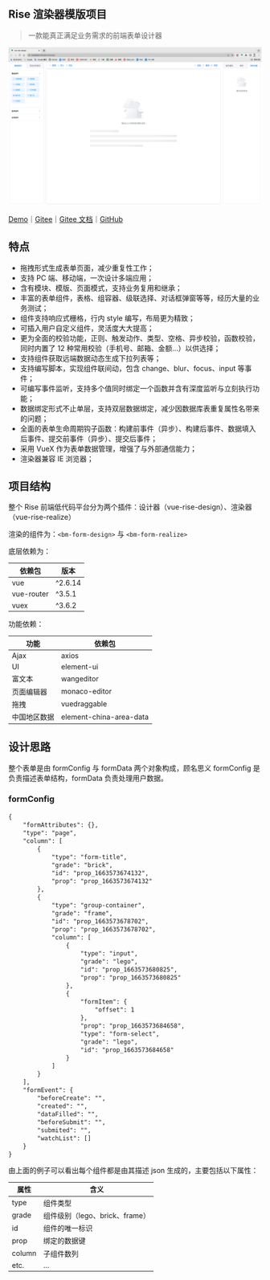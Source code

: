 ## Rise 渲染器模版项目

> 一款能真正满足业务需求的前端表单设计器

![vue-rise-design](./src/assets/vue-rise-design.png)

[Demo](https://max_law.gitee.io/rise-desgin/)｜[Gitee](https://gitee.com/max_law)｜[Gitee 文档](https://max_law.gitee.io/rise-document/)｜[GitHub](https://github.com/Max-Law)

## 特点

- 拖拽形式生成表单页面，减少重复性工作；
- 支持 PC 端、移动端，一次设计多端应用；
- 含有模块、模版、页面模式，支持业务复用和继承；
- 丰富的表单组件，表格、组容器、级联选择、对话框弹窗等等，经历大量的业务测试；
- 组件支持响应式栅格，行内 style 编写，布局更为精致；
- 可插入用户自定义组件，灵活度大大提高；
- 更为全面的校验功能，正则、触发动作、类型、空格、异步校验，函数校验，同时内置了 12 种常用校验（手机号、邮箱、金额...）以供选择；
- 支持组件获取远端数据动态生成下拉列表等；
- 支持编写脚本，实现组件联间动，包含 change、blur、focus、input 等事件；
- 可编写事件监听，支持多个值同时绑定一个函数并含有深度监听与立刻执行功能；
- 数据绑定形式不止单层，支持双层数据绑定，减少因数据库表重复属性名带来的问题；
- 全面的表单生命周期钩子函数：构建前事件（异步）、构建后事件、数据填入后事件、提交前事件（异步）、提交后事件；
- 采用 VueX 作为表单数据管理，增强了与外部通信能力；
- 渲染器兼容 IE 浏览器；

## 项目结构

整个 Rise 前端低代码平台分为两个插件：设计器（vue-rise-design）、渲染器（vue-rise-realize）

渲染的组件为：`<bm-form-design>` 与 `<bm-form-realize>`

底层依赖为：

| 依赖包     | 版本    |
| ---------- | ------- |
| vue        | ^2.6.14 |
| vue-router | ^3.5.1  |
| vuex       | ^3.6.2  |

功能依赖：

| 功能         | 依赖包                  |
| ------------ | ----------------------- |
| Ajax         | axios                   |
| UI           | element-ui              |
| 富文本       | wangeditor              |
| 页面编辑器   | monaco-editor           |
| 拖拽         | vuedraggable            |
| 中国地区数据 | element-china-area-data |

## 设计思路

整个表单是由 formConfig 与 formData 两个对象构成，顾名思义 formConfig 是负责描述表单结构，formData 负责处理用户数据。

### formConfig

```
{
    "formAttributes": {},
    "type": "page",
    "column": [
        {
            "type": "form-title",
            "grade": "brick",
            "id": "prop_1663573674132",
            "prop": "prop_1663573674132"
        },
        {
            "type": "group-container",
            "grade": "frame",
            "id": "prop_1663573678702",
            "prop": "prop_1663573678702",
            "column": [
                {
                    "type": "input",
                    "grade": "lego",
                    "id": "prop_1663573680825",
                    "prop": "prop_1663573680825"
                },
                {
                    "formItem": {
                        "offset": 1
                    },
                    "prop": "prop_1663573684658",
                    "type": "form-select",
                    "grade": "lego",
                    "id": "prop_1663573684658"
                }
            ]
        }
    ],
    "formEvent": {
        "beforeCreate": "",
        "created": "",
        "dataFilled": "",
        "beforeSubmit": "",
        "submited": "",
        "watchList": []
    }
}
```

由上面的例子可以看出每个组件都是由其描述 json 生成的，主要包括以下属性：

| 属性   | 含义                           |
| ------ | ------------------------------ |
| type   | 组件类型                       |
| grade  | 组件级别（lego、brick、frame） |
| id     | 组件的唯一标识                 |
| prop   | 绑定的数据键                   |
| column | 子组件数列                     |
| etc.   | ...                            |
